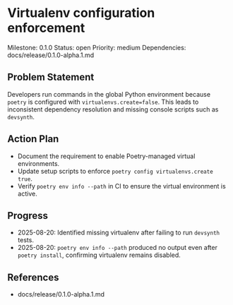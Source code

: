 # Virtualenv configuration enforcement
Milestone: 0.1.0
Status: open
Priority: medium
Dependencies: docs/release/0.1.0-alpha.1.md

## Problem Statement
Developers run commands in the global Python environment because `poetry` is configured with `virtualenvs.create=false`. This leads to inconsistent dependency resolution and missing console scripts such as `devsynth`.

## Action Plan
- Document the requirement to enable Poetry-managed virtual environments.
- Update setup scripts to enforce `poetry config virtualenvs.create true`.
- Verify `poetry env info --path` in CI to ensure the virtual environment is active.

## Progress
- 2025-08-20: Identified missing virtualenv after failing to run `devsynth` tests.
- 2025-08-20: `poetry env info --path` produced no output even after `poetry install`, confirming virtualenv remains disabled.

## References
- docs/release/0.1.0-alpha.1.md
